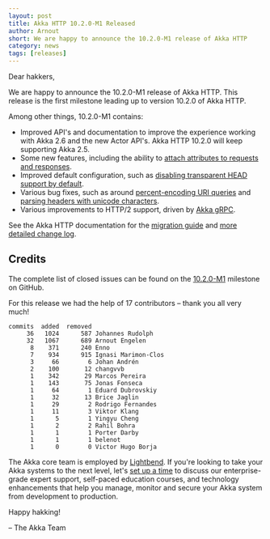 ```yaml
---
layout: post
title: Akka HTTP 10.2.0-M1 Released
author: Arnout
short: We are happy to announce the 10.2.0-M1 release of Akka HTTP
category: news
tags: [releases]
---
```


Dear hakkers,

We are happy to announce the 10.2.0-M1 release of Akka HTTP. This release is the first milestone leading up to version 10.2.0 of Akka HTTP.

Among other things, 10.2.0-M1 contains:

* Improved API's and documentation to improve the experience working with Akka 2.6 and the new Actor API's. Akka HTTP 10.2.0 will keep supporting Akka 2.5.
* Some new features, including the ability to [attach attributes to requests and responses](https://doc.akka.io/docs/akka-http/10.2.0-M1/common/http-model.html#attributes).
* Improved default configuration, such as [disabling transparent HEAD support by default](https://github.com/akka/akka-http/issues/2088).
* Various bug fixes, such as around [percent-encoding URI queries](https://github.com/akka/akka-http/pull/3003) and [parsing headers with unicode characters](https://github.com/akka/akka-http/issues/1484).
* Various improvements to HTTP/2 support, driven by [Akka gRPC](https://doc.akka.io/docs/akka-grpc).

See the Akka HTTP documentation for the [migration guide](https://doc.akka.io/docs/akka-http/10.2.0-M1/migration-guide/migration-guide-10.2.x.html) and [more detailed change log](https://doc.akka.io/docs/akka-http/10.2.0-M1/release-notes/10.2.x.html).

## Credits

The complete list of closed issues can be found on the [10.2.0-M1](https://github.com/akka/akka-http/milestone/55?closed=1) milestone on GitHub.

For this release we had the help of 17 contributors – thank you all very much!

```
commits  added  removed
     36   1024      587 Johannes Rudolph
     32   1067      689 Arnout Engelen
      8    371      240 Enno
      7    934      915 Ignasi Marimon-Clos
      3     66        6 Johan Andrén
      2    100       12 changvvb
      1    342       29 Marcos Pereira
      1    143       75 Jonas Fonseca
      1     64        1 Eduard Dubrovskiy
      1     32       13 Brice Jaglin
      1     29        2 Rodrigo Fernandes
      1     11        3 Viktor Klang
      1      5        1 Yingyu Cheng
      1      2        2 Rahil Bohra
      1      1        1 Porter Darby
      1      1        1 belenot
      1      0        0 Victor Hugo Borja
```

The Akka core team is employed by [Lightbend](https://www.lightbend.com). If you're looking to take your Akka systems to the next level, let's [set up a time](https://www.lightbend.com/contact) to discuss our enterprise-grade expert support, self-paced education courses, and technology enhancements that help you manage, monitor and secure your Akka system from development to production.

Happy hakking!

– The Akka Team
